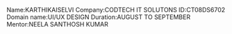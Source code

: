 Name:KARTHIKAISELVI
Company:CODTECH IT SOLUTONS
ID:CT08DS6702
Domain name:UI/UX DESIGN
Duration:AUGUST TO SEPTEMBER 
Mentor:NEELA SANTHOSH KUMAR
